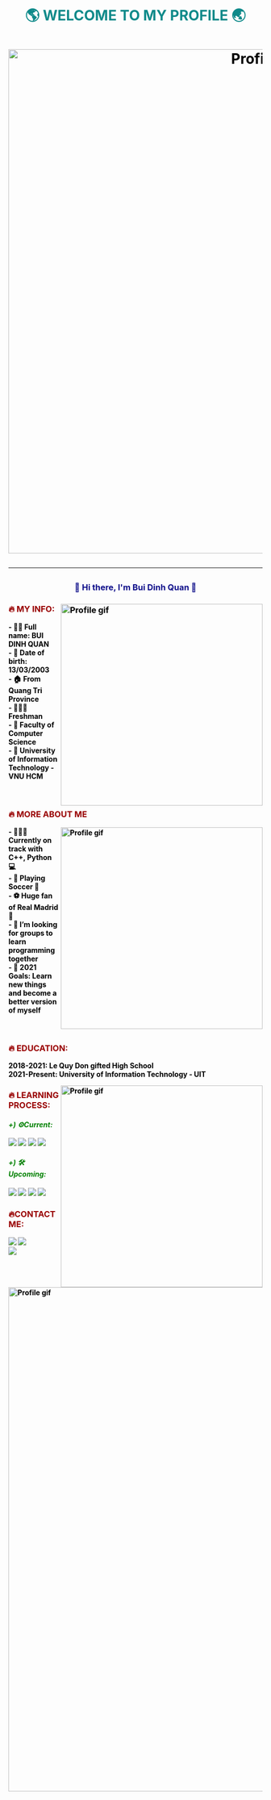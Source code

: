 <html>
<head>
<meta name="viewport" content="width=device-width, maximum-scale=1.0, initial-scale=1.0, user-scalable=no">
    <link rel="manifest" href="/manifest.json"><!-- Note manifest is in the header -->
    <link rel="stylesheet" href="styles.css">
<font color="black">
    <h1 style="color:#0f8a8a"><p align="middle">🌎 WELCOME TO MY PROFILE 🌏 <h1 /><p />
<div style="text-align: center;">

   <img align="middle" alt="Profile gif" width="1000px" src="https://scontent.fdad3-1.fna.fbcdn.net/v/t1.15752-9/249843654_429970455199000_7423438606072526658_n.png?_nc_cat=110&ccb=1-5&_nc_sid=ae9488&_nc_ohc=ma6KKS7fC9UAX8iqMy0&_nc_ht=scontent.fdad3-1.fna&oh=03_AVI6fnREpgzILHVfyzqcyqAuzh9AVtr2Vq2pjMZCG7YCtQ&oe=62372906" />
  </div>
  
<hr />
  
<h3 style="color: #0f0f8a"><p align="middle">👋 Hi there, I'm Bui Dinh Quan 👋 <h3 /><p />
<img align="right" alt="Profile gif" width="400px" src="https://reviewedu.net/wp-content/uploads/2021/09/2232cb90-60aa-43e9-9357-c7ec51f4d82b-1400x788.jpeg" />
<head />
<body>
<p>
<h3 style="color: #990000"> 🔥 MY INFO: </h3>
<b>
- 👦🏻 Full name: BUI DINH QUAN <br />
- 📆 Date of birth: 13/03/2003	<br />
- 🏠 From Quang Tri Province	<br />
- 👨🏻‍🎓 Freshman	<br />
- 📝 Faculty of Computer Science 
<br />
- 🏫 University of Information Technology - VNU HCM	<br />
<br />
    <br />


<p>
<h3 style="color: #990000"> 🔥 MORE ABOUT ME </h3>
    <img align="right" alt="Profile gif" width="400px" src="https://user-images.githubusercontent.com/94582919/142376415-26d9dc0a-8ea6-43bd-8f65-25a1b362ca8a.gif" />
- 👨🏽‍💻 Currently on track with C++, Python 💻	<br />
- 🏐 Playing Soccer 🏐 	<br />
- ⚽️ Huge fan of Real Madrid 📯	<br />
- 👯 I’m looking for groups to learn programming together	<br />
- 🥅 2021 Goals: Learn new things and become a better version of myself	<br />
    
    
  
<br />
    <br />
<p>
<h3 style="color: #990000"> 🔥 EDUCATION: </h3>
2018-2021: Le Quy Don gifted High School
<br />
2021-Present: University of Information Technology - UIT
<br />
</p>
<img align="right" alt="Profile gif" width="400px" src="https://user-images.githubusercontent.com/94582919/142391680-fbbe1382-9687-407d-aee9-7de0ce10cd7e.gif" />
<p>
<h3 style="color: #990000"> 🔥 LEARNING PROCESS: </h3>
<h4 style="color: green"> <b> <i> +) ⚙️Current: </i> </b> </h4> 
<img src="https://img.shields.io/badge/c-%2300599C.svg?style=for-the-badge&logo=c&logoColor=white"/> 
<img src="https://img.shields.io/badge/c++-%2300599C.svg?style=for-the-badge&logo=c%2B%2B&logoColor=white"/> 
<img src="https://img.shields.io/badge/python-3670A0?style=for-the-badge&logo=python&logoColor=ffdd54"/>
<img src="https://img.shields.io/badge/adobe-%23FF0000.svg?style=for-the-badge&logo=adobe&logoColor=white"/> </p>
<h4 style="color: green"> <b> <i> +) 🛠Upcoming:</i></b></h4>  
 <img src="https://img.shields.io/badge/css3-%231572B6.svg?style=for-the-badge&logo=css3&logoColor=white"/> 
 <img src="https://img.shields.io/badge/javascript-%23323330.svg?style=for-the-badge&logo=javascript&logoColor=%23F7DF1E"/> 
 <img src="https://img.shields.io/badge/java-%23ED8B00.svg?style=for-the-badge&logo=java&logoColor=white"/>  
 <img src="https://img.shields.io/badge/html5-%23E34F26.svg?style=for-the-badge&logo=html5&logoColor=white"/> 
<br />

  <p>
<h3 style="color: #990000"> 🔥CONTACT ME: </h3>

  
<a href="https://www.facebook.com/buidinhquan1303"><img src="https://img.shields.io/badge/Facebook-1877F2?style=for-the-badge&logo=facebook&logoColor=white"></a>
<a href="https://www.instagram.com/dquan_13/"><img src="https://img.shields.io/badge/Instagram-E4405F?style=for-the-badge&logo=instagram&logoColor=white"></a>    
<a href="mailto:21522487@gm.uit.edu.vn"><img src="https://img.shields.io/badge/Gmail-D14836?style=for-the-badge&logo=gmail&logoColor=white"></a>

  
  <img align="middle" alt="Profile gif" width="1000px" src="https://user-images.githubusercontent.com/94582919/142397841-42f9d143-f630-440f-930f-861b59462b9d.gif" />   
  <br />
   <br />

    

<body />
<html />
